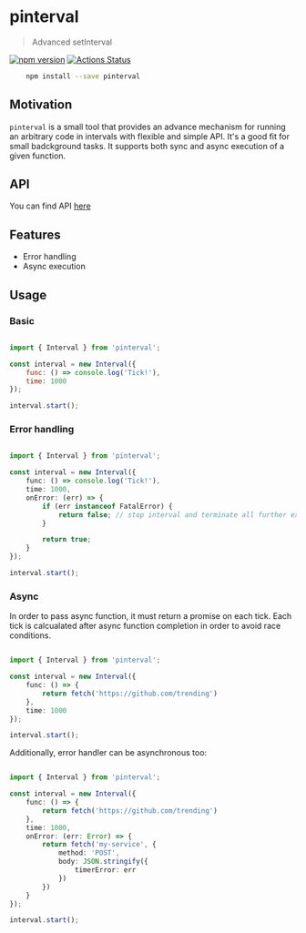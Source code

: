 # pinterval

> Advanced setInterval

[![npm version](https://badge.fury.io/js/pinterval.svg)](https://www.npmjs.com/package/pinterval)
[![Actions Status](https://wdp9fww0r9.execute-api.us-west-2.amazonaws.com/production/badge/ziflex/pinterval)](https://wdp9fww0r9.execute-api.us-west-2.amazonaws.com/production/results/ziflex/pinterval)


````sh
    npm install --save pinterval
````

## Motivation
``pinterval`` is a small tool that provides an advance mechanism for running an arbitrary code in intervals with flexible and simple API. It's a good fit for small badckground tasks. It supports both sync and async execution of a given function.

## API
You can find API [here](http://ziflex.github.io/pinterval)

## Features
- Error handling
- Async execution

## Usage

### Basic

```javascript

import { Interval } from 'pinterval';

const interval = new Interval({
    func: () => console.log('Tick!'),
    time: 1000
});

interval.start();

```

### Error handling

```typescript

import { Interval } from 'pinterval';

const interval = new Interval({
    func: () => console.log('Tick!'),
    time: 1000,
    onError: (err) => {
        if (err instanceof FatalError) {
            return false; // stop interval and terminate all further execution
        }

        return true;
    }
});

interval.start();

```

### Async

In order to pass async function, it must return a promise on each tick.
Each tick is calcualated after async function completion in order to avoid race conditions.

```typescript

import { Interval } from 'pinterval';

const interval = new Interval({
    func: () => {
        return fetch('https://github.com/trending')
    },
    time: 1000
});

interval.start();

```

Additionally, error handler can be asynchronous too:

```typescript

import { Interval } from 'pinterval';

const interval = new Interval({
    func: () => {
        return fetch('https://github.com/trending')
    },
    time: 1000,
    onError: (err: Error) => {
        return fetch('my-service', {
            method: 'POST',
            body: JSON.stringify({
                timerError: err
            })
        })
    }
});

interval.start();

```
